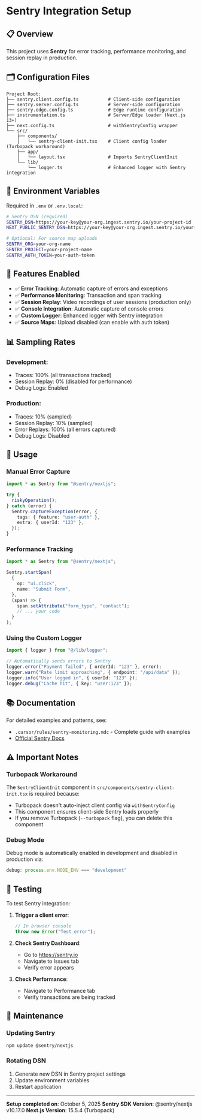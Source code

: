 # Sentry Integration Setup

## 📋 Overview

This project uses **Sentry** for error tracking, performance monitoring, and session replay in production.

## 🗂️ Configuration Files

```
Project Root:
├── sentry.client.config.ts           # Client-side configuration
├── sentry.server.config.ts           # Server-side configuration
├── sentry.edge.config.ts             # Edge runtime configuration
├── instrumentation.ts                # Server/Edge loader (Next.js 13+)
├── next.config.ts                    # withSentryConfig wrapper
└── src/
    ├── components/
    │   └── sentry-client-init.tsx    # Client config loader (Turbopack workaround)
    ├── app/
    │   └── layout.tsx                # Imports SentryClientInit
    └── lib/
        └── logger.ts                 # Enhanced logger with Sentry integration
```

## 🔧 Environment Variables

Required in `.env` or `.env.local`:

```bash
# Sentry DSN (required)
SENTRY_DSN=https://your-key@your-org.ingest.sentry.io/your-project-id
NEXT_PUBLIC_SENTRY_DSN=https://your-key@your-org.ingest.sentry.io/your-project-id

# Optional: For source map uploads
SENTRY_ORG=your-org-name
SENTRY_PROJECT=your-project-name
SENTRY_AUTH_TOKEN=your-auth-token
```

## 🎯 Features Enabled

- ✅ **Error Tracking**: Automatic capture of errors and exceptions
- ✅ **Performance Monitoring**: Transaction and span tracking
- ✅ **Session Replay**: Video recordings of user sessions (production only)
- ✅ **Console Integration**: Automatic capture of console errors
- ✅ **Custom Logger**: Enhanced logger with Sentry integration
- ✅ **Source Maps**: Upload disabled (can enable with auth token)

## 📊 Sampling Rates

### Development:
- Traces: 100% (all transactions tracked)
- Session Replay: 0% (disabled for performance)
- Debug Logs: Enabled

### Production:
- Traces: 10% (sampled)
- Session Replay: 10% (sampled)
- Error Replays: 100% (all errors captured)
- Debug Logs: Disabled

## 🚀 Usage

### Manual Error Capture

```typescript
import * as Sentry from "@sentry/nextjs";

try {
  riskyOperation();
} catch (error) {
  Sentry.captureException(error, {
    tags: { feature: "user-auth" },
    extra: { userId: "123" },
  });
}
```

### Performance Tracking

```typescript
import * as Sentry from "@sentry/nextjs";

Sentry.startSpan(
  {
    op: "ui.click",
    name: "Submit Form",
  },
  (span) => {
    span.setAttribute("form_type", "contact");
    // ... your code
  }
);
```

### Using the Custom Logger

```typescript
import { logger } from "@/lib/logger";

// Automatically sends errors to Sentry
logger.error("Payment failed", { orderId: "123" }, error);
logger.warn("Rate limit approaching", { endpoint: "/api/data" });
logger.info("User logged in", { userId: "123" });
logger.debug("Cache hit", { key: "user:123" });
```

## 📚 Documentation

For detailed examples and patterns, see:
- `.cursor/rules/sentry-monitoring.mdc` - Complete guide with examples
- [Official Sentry Docs](https://docs.sentry.io/platforms/javascript/guides/nextjs/)

## ⚠️ Important Notes

### Turbopack Workaround

The `SentryClientInit` component in `src/components/sentry-client-init.tsx` is required because:
- Turbopack doesn't auto-inject client config via `withSentryConfig`
- This component ensures client-side Sentry loads properly
- If you remove Turbopack (`--turbopack` flag), you can delete this component

### Debug Mode

Debug mode is automatically enabled in development and disabled in production via:
```typescript
debug: process.env.NODE_ENV === "development"
```

## 🧪 Testing

To test Sentry integration:

1. **Trigger a client error**:
   ```javascript
   // In browser console
   throw new Error("Test error");
   ```

2. **Check Sentry Dashboard**:
   - Go to https://sentry.io
   - Navigate to Issues tab
   - Verify error appears

3. **Check Performance**:
   - Navigate to Performance tab
   - Verify transactions are being tracked

## 🔄 Maintenance

### Updating Sentry

```bash
npm update @sentry/nextjs
```

### Rotating DSN

1. Generate new DSN in Sentry project settings
2. Update environment variables
3. Restart application

---

**Setup completed on**: October 5, 2025
**Sentry SDK Version**: @sentry/nextjs v10.17.0
**Next.js Version**: 15.5.4 (Turbopack)
